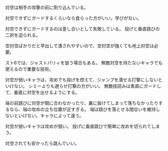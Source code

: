 対空は相手の攻撃の前に割り込んでいる。

対空できずにガードするくらいなら食らった方がいい。学びがない。

対空できずにガードするのは差し合いとして失敗している。
投げと垂直跳びの二択を迫られる。

空対空ばかりだと早出しで潰されやすいので、空対空が強くても地上対空は必要。

スト6では、ジャストパリィを狙う場合もある。
無敵対空を持たないキャラでも使えるので重要な技術。

対空が弱いキャラは、攻めでも投げを控えて、ジャンプを潰せる打撃にしないといけない。
シミーよりも遅らせ打撃の方がいい。
無敵技読みは素直にガードして、垂直に対空を出せるようにする。

端の前跳びに対空が間に合わなかったり、裏に抜けてしまって落ちなかったりするなら、端の攻めの立ち位置が近すぎる。
端は跳びを落とせる間合いを維持しないといけない。キャラによって違う。

対空が弱いキャラは攻めが弱い。
投げに垂直跳びで簡単に攻めを切られてしまう。

対空されても安かったら跳んでいい。
